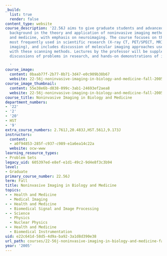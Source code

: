 ```yaml
---
_build:
  list: true
  render: false
content_type: website
course_description: '22.56J aims to give graduate students and advanced undergraduates
  background in the theory and application of noninvasive imaging methods to biology
  and medicine, with emphasis on neuroimaging. The course focuses on the modalities
  most frequently used in scientific research (X-ray CT, PET/SPECT, MRI, and optical
  imaging), and includes discussion of molecular imaging approaches used in conjunction
  with these scanning methods. Lectures by the professor will be supplemented by in-class
  discussions of problems in research, and hands-on demonstrations of imaging systems.

  '
course_image:
  content: 0baab77f-2b77-8b71-3d47-e0c909b38b67
  website: 22-56j-noninvasive-imaging-in-biology-and-medicine-fall-2005
course_image_thumbnail:
  content: 55e38e6b-d838-099c-3ab1-24693ef2aea8
  website: 22-56j-noninvasive-imaging-in-biology-and-medicine-fall-2005
course_title: Noninvasive Imaging in Biology and Medicine
department_numbers:
- '22'
- '2'
- '20'
- HST
- '9'
extra_course_numbers: 2.761J,20.483J,HST.561J,9.173J
instructors:
  content:
  - a0f94853-285f-c937-c989-e1a6ea14c22a
  website: ocw-www
learning_resource_types:
- Problem Sets
legacy_uid: 605397ed-e8ef-e1d1-49c2-9d4e8f3c3b94
level:
- Graduate
primary_course_number: 22.56J
term: Fall
title: Noninvasive Imaging in Biology and Medicine
topics:
- - Health and Medicine
  - Medical Imaging
- - Health and Medicine
  - Biomedical Signal and Image Processing
- - Science
  - Physics
  - Nuclear Physics
- - Health and Medicine
  - Biomedical Instrumentation
uid: e22c641d-58d5-4d9a-ba92-3a1d8d390e38
url_path: courses/22-56j-noninvasive-imaging-in-biology-and-medicine-fall-2005
year: '2005'
---
```

